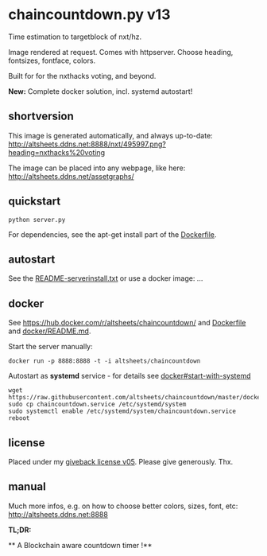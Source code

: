 # chaincountdown.py v13

Time estimation to targetblock of nxt/hz. 

Image rendered at request. Comes with httpserver.
Choose heading, fontsizes, fontface, colors.

Built for for the nxthacks voting, and beyond.

**New:** Complete docker solution, incl. systemd autostart!

## shortversion

This image is generated automatically, and always up-to-date:  
http://altsheets.ddns.net:8888/nxt/495997.png?heading=nxthacks%20voting 

The image can be placed into any webpage, like here:  
http://altsheets.ddns.net/assetgraphs/

## quickstart

    python server.py

For dependencies, see the apt-get install part of the [Dockerfile](Dockerfile).

## autostart

See the [README-serverinstall.txt](README-serverinstall.txt) or use a docker image: ...
    
## docker

See https://hub.docker.com/r/altsheets/chaincountdown/ and [Dockerfile](Dockerfile) and [docker/README.md](docker/README.md).  

Start the server manually:

    docker run -p 8888:8888 -t -i altsheets/chaincountdown
    
Autostart as **systemd** service - for details see [docker#start-with-systemd](docker#start-with-systemd)

	wget https://raw.githubusercontent.com/altsheets/chaincountdown/master/docker/chaincountdown.service
    sudo cp chaincountdown.service /etc/systemd/system
    sudo systemctl enable /etc/systemd/system/chaincountdown.service
    reboot

## license

Placed under my [giveback license v05](http://altsheets.ddns.net/give). Please give generously. Thx.

## manual

Much more infos, e.g. on how to choose better colors, sizes, font, etc:  
http://altsheets.ddns.net:8888

**TL;DR:**
 
** A Blockchain aware countdown timer !**
